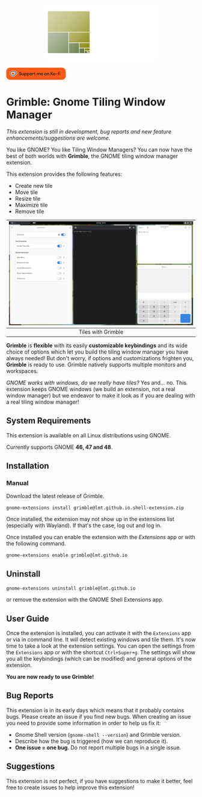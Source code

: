 <p align=center>
<img src="resources/logo2.png" 
        alt="Grimble" 
        width="300" />
</p>

[<img src="resources/support_me_on_kofi_red.png" alt="Support this project" height="32" />](https://ko-fi.com/erwan_lmt)

# Grimble: Gnome Tiling Window Manager

*This extension is still in development, bug reports and new feature enhancements/suggestions are welcome.*

You like GNOME? You like Tiling Window Managers? You can now have the best of both worlds with **Grimble**, the GNOME tiling window manager extension.

This extension provides the following features:
- Create new tile
- Move tile
- Resize tile
- Maximize tile
- Remove tile

|<img src="resources/screen2.png">|
|:--:|
|Tiles with Grimble|

**Grimble** is **flexible** with its easily **customizable keybindings** and its wide choice of options which let you build the tiling window manager you have always needed! But don't worry, if options and customizations frighten you, **Grimble** is ready to use. Grimble natively supports multiple monitors and workspaces.

*GNOME works with windows, do we really have tiles?* Yes and... no. This extension keeps GNOME windows (we build an extension, not a real window manager) but we endeavor to make it look as if you are dealing with a real tiling window manager!


## System Requirements
This extension is available on all Linux distributions using GNOME.

Currently supports GNOME **46, 47 and 48**.

## Installation

### Manual

Download the latest release of Grimble.
``` shell
gnome-extensions install grimble@lmt.github.io.shell-extension.zip
```

Once installed, the extension may not show up in the extensions list (especially with Wayland).
If that's the case, log out and log in.

Once installed you can enable the extension with the *Extensions* app or 
with the following command.

``` shell
gnome-extensions enable grimble@lmt.github.io
```
## Uninstall

``` shell
gnome-extensions uninstall grimble@lmt.github.io
```
or remove the extension with the GNOME Shell Extensions app.


## User Guide

Once the extension is installed, you can activate it with the `Extensions` app or via in command line. It will detect existing windows and tile them. It's now time to take a look at the extension settings. You can open the settings from the `Extensions` app or with the shortcut `Ctrl+Super+g`. The settings will show you all the keybindings (which can be modified) and general options of the extension.

**You are now ready to use Grimble!**

## Bug Reports

This extension is in its early days which means that it probably contains bugs. Please create an issue if you find new bugs.
When creating an issue you need to provide some information in order to help us fix it:
- Gnome Shell version (`gnome-shell --version`) and Grimble version.
- Describe how the bug is triggered (how we can reproduce it).
- **One issue = one bug**. Do not report multiple bugs in a single issue.

## Suggestions

This extension is not perfect, if you have suggestions to make it better, feel free to create issues to help improve this extension!
